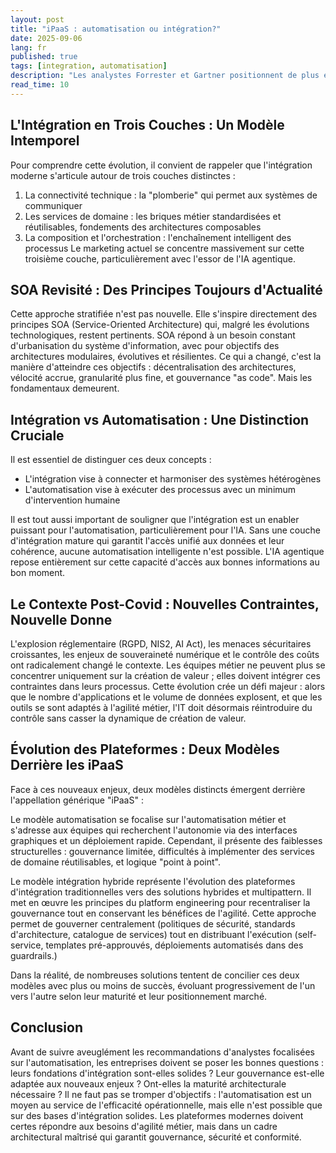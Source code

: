 ```yaml
---
layout: post
title: "iPaaS : automatisation ou intégration?"
date: 2025-09-06
lang: fr
published: true
tags: [integration, automatisation]
description: "Les analystes Forrester et Gartner positionnent de plus en plus les plateformes iPaaS comme des outils d'automatisation plutôt que comme de simples solutions d'intégration. Cette évolution reflète-t-elle une réalité du marché ou masque-t-elle les enjeux stratégiques de l'intégration moderne ?"
read_time: 10
---
```



##  L'Intégration en Trois Couches : Un Modèle Intemporel

Pour comprendre cette évolution, il convient de rappeler que l'intégration moderne s'articule autour de trois couches distinctes :
1. La connectivité technique : la "plomberie" qui permet aux systèmes de communiquer
2. Les services de domaine : les briques métier standardisées et réutilisables, fondements des architectures composables
3. La composition et l'orchestration : l'enchaînement intelligent des processus
Le marketing actuel se concentre massivement sur cette troisième couche, particulièrement avec l'essor de l'IA agentique. 

##  SOA Revisité : Des Principes Toujours d'Actualité

Cette approche stratifiée n'est pas nouvelle. Elle s'inspire directement des principes SOA (Service-Oriented Architecture) qui, malgré les évolutions technologiques, restent pertinents. SOA répond à un besoin constant d'urbanisation du système d'information, avec pour objectifs des architectures modulaires, évolutives et résilientes.
Ce qui a changé, c'est la manière d'atteindre ces objectifs : décentralisation des architectures, vélocité accrue, granularité plus fine, et gouvernance "as code". Mais les fondamentaux demeurent.

##  Intégration vs Automatisation : Une Distinction Cruciale

Il est essentiel de distinguer ces deux concepts :
- L'intégration vise à connecter et harmoniser des systèmes hétérogènes
- L'automatisation vise à exécuter des processus avec un minimum d'intervention humaine

Il est tout aussi important de souligner que l'intégration est un enabler puissant pour l'automatisation, particulièrement pour l'IA. Sans une couche d'intégration mature qui garantit l'accès unifié aux données et leur cohérence, aucune automatisation intelligente n'est possible. L'IA agentique repose entièrement sur cette capacité d'accès aux bonnes informations au bon moment.

##  Le Contexte Post-Covid : Nouvelles Contraintes, Nouvelle Donne

L'explosion réglementaire (RGPD, NIS2, AI Act), les menaces sécuritaires croissantes, les enjeux de souveraineté numérique et le contrôle des coûts ont radicalement changé le contexte. Les équipes métier ne peuvent plus se concentrer uniquement sur la création de valeur ; elles doivent intégrer ces contraintes dans leurs processus.
Cette évolution crée un défi majeur : alors que le nombre d'applications et le volume de données explosent, et que les outils se sont adaptés à l'agilité métier, l'IT doit désormais réintroduire du contrôle sans casser la dynamique de création de valeur.

##  Évolution des Plateformes : Deux Modèles Derrière les iPaaS

Face à ces nouveaux enjeux, deux modèles distincts émergent derrière l'appellation générique "iPaaS" :

Le modèle automatisation se focalise sur l'automatisation métier et s'adresse aux équipes qui recherchent l'autonomie via des interfaces graphiques et un déploiement rapide. Cependant, il présente des faiblesses structurelles : gouvernance limitée, difficultés à implémenter des services de domaine réutilisables, et logique "point à point".

Le modèle intégration hybride représente l'évolution des plateformes d'intégration traditionnelles vers des solutions hybrides et multipattern. Il met en œuvre les principes du platform engineering pour recentraliser la gouvernance tout en conservant les bénéfices de l'agilité. Cette approche permet de gouverner centralement (politiques de sécurité, standards d'architecture, catalogue de services) tout en distribuant l'exécution (self-service, templates pré-approuvés, déploiements automatisés dans des guardrails.)

Dans la réalité, de nombreuses solutions tentent de concilier ces deux modèles avec plus ou moins de succès, évoluant progressivement de l'un vers l'autre selon leur maturité et leur positionnement marché.

##  Conclusion

Avant de suivre aveuglément les recommandations d'analystes focalisées sur l'automatisation, les entreprises doivent se poser les bonnes questions : leurs fondations d'intégration sont-elles solides ? Leur gouvernance est-elle adaptée aux nouveaux enjeux ? Ont-elles la maturité architecturale nécessaire ?
Il ne faut pas se tromper d'objectifs : l'automatisation est un moyen au service de l'efficacité opérationnelle, mais elle n'est possible que sur des bases d'intégration solides. Les plateformes modernes doivent certes répondre aux besoins d'agilité métier, mais dans un cadre architectural maîtrisé qui garantit gouvernance, sécurité et conformité.